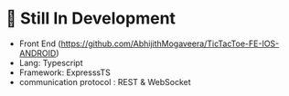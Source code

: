 # 🚨 Still In Development
* Front End (https://github.com/AbhijithMogaveera/TicTacToe-FE-IOS-ANDROID)
* Lang: Typescript
* Framework: ExpresssTS
* communication protocol : REST & WebSocket

